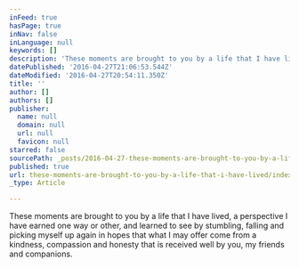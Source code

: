 ```yaml
---
inFeed: true
hasPage: true
inNav: false
inLanguage: null
keywords: []
description: 'These moments are brought to you by a life that I have lived, a perspective I have earned one way or other, and learned to see by stumbling, falling and picking myself up again in hopes that what I may offer come from a kindness, compassion and honesty that is received well by you, my friends and companions.  '
datePublished: '2016-04-27T21:06:53.544Z'
dateModified: '2016-04-27T20:54:11.350Z'
title: ''
author: []
authors: []
publisher:
  name: null
  domain: null
  url: null
  favicon: null
starred: false
sourcePath: _posts/2016-04-27-these-moments-are-brought-to-you-by-a-life-that-i-have-lived.md
published: true
url: these-moments-are-brought-to-you-by-a-life-that-i-have-lived/index.html
_type: Article

---
```

These moments are brought to you by a life that I have lived, a perspective I have earned one way or other, and learned to see by stumbling, falling and picking myself up again in hopes that what I may offer come from a kindness, compassion and honesty that is received well by you, my friends and companions.